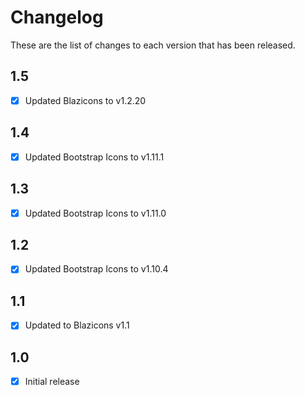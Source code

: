 # Changelog
These are the list of changes to each version that has been released.

## 1.5
- [x] Updated Blazicons to v1.2.20

## 1.4
- [x] Updated Bootstrap Icons to v1.11.1

## 1.3
- [x] Updated Bootstrap Icons to v1.11.0

## 1.2
- [x] Updated Bootstrap Icons to v1.10.4

## 1.1
- [x] Updated to Blazicons v1.1

## 1.0
- [x] Initial release